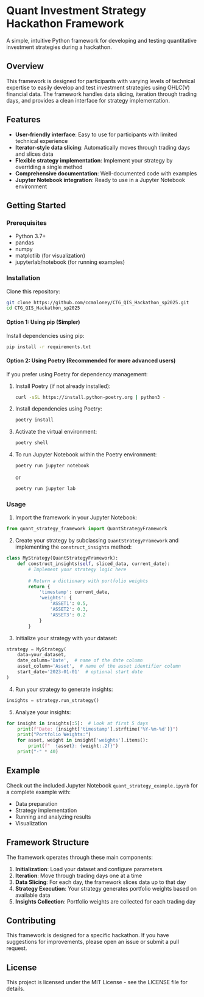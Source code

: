 # Quant Investment Strategy Hackathon Framework

A simple, intuitive Python framework for developing and testing quantitative investment strategies during a hackathon.

## Overview

This framework is designed for participants with varying levels of technical expertise to easily develop and test investment strategies using OHLC(V) financial data. The framework handles data slicing, iteration through trading days, and provides a clean interface for strategy implementation.

## Features

- **User-friendly interface**: Easy to use for participants with limited technical experience
- **Iterator-style data slicing**: Automatically moves through trading days and slices data
- **Flexible strategy implementation**: Implement your strategy by overriding a single method
- **Comprehensive documentation**: Well-documented code with examples
- **Jupyter Notebook integration**: Ready to use in a Jupyter Notebook environment

## Getting Started

### Prerequisites

- Python 3.7+
- pandas
- numpy
- matplotlib (for visualization)
- jupyterlab/notebook (for running examples)

### Installation

Clone this repository:

```bash
git clone https://github.com/ccmaloney/CTG_QIS_Hackathon_sp2025.git
cd CTG_QIS_Hackathon_sp2025
```

#### Option 1: Using pip (Simpler)

Install dependencies using pip:

```bash
pip install -r requirements.txt
```

#### Option 2: Using Poetry (Recommended for more advanced users)

If you prefer using Poetry for dependency management:

1. Install Poetry (if not already installed):
   ```bash
   curl -sSL https://install.python-poetry.org | python3 -
   ```

2. Install dependencies using Poetry:
   ```bash
   poetry install
   ```

3. Activate the virtual environment:
   ```bash
   poetry shell
   ```

4. To run Jupyter Notebook within the Poetry environment:
   ```bash
   poetry run jupyter notebook
   ```
   or
   ```bash
   poetry run jupyter lab
   ```

### Usage

1. Import the framework in your Jupyter Notebook:

```python
from quant_strategy_framework import QuantStrategyFramework
```

2. Create your strategy by subclassing `QuantStrategyFramework` and implementing the `construct_insights` method:

```python
class MyStrategy(QuantStrategyFramework):
    def construct_insights(self, sliced_data, current_date):
        # Implement your strategy logic here
        
        # Return a dictionary with portfolio weights
        return {
            'timestamp': current_date,
            'weights': {
                'ASSET1': 0.5,
                'ASSET2': 0.3,
                'ASSET3': 0.2
            }
        }
```

3. Initialize your strategy with your dataset:

```python
strategy = MyStrategy(
    data=your_dataset,
    date_column='Date',  # name of the date column
    asset_column='Asset',  # name of the asset identifier column
    start_date='2023-01-01'  # optional start date
)
```

4. Run your strategy to generate insights:

```python
insights = strategy.run_strategy()
```

5. Analyze your insights:

```python
for insight in insights[:5]:  # Look at first 5 days
    print(f"Date: {insight['timestamp'].strftime('%Y-%m-%d')}")
    print("Portfolio Weights:")
    for asset, weight in insight['weights'].items():
        print(f"  {asset}: {weight:.2f}")
    print("-" * 40)
```

## Example

Check out the included Jupyter Notebook `quant_strategy_example.ipynb` for a complete example with:
- Data preparation
- Strategy implementation
- Running and analyzing results
- Visualization

## Framework Structure

The framework operates through these main components:

1. **Initialization**: Load your dataset and configure parameters
2. **Iteration**: Move through trading days one at a time
3. **Data Slicing**: For each day, the framework slices data up to that day
4. **Strategy Execution**: Your strategy generates portfolio weights based on available data
5. **Insights Collection**: Portfolio weights are collected for each trading day

## Contributing

This framework is designed for a specific hackathon. If you have suggestions for improvements, please open an issue or submit a pull request.

## License

This project is licensed under the MIT License - see the LICENSE file for details.

